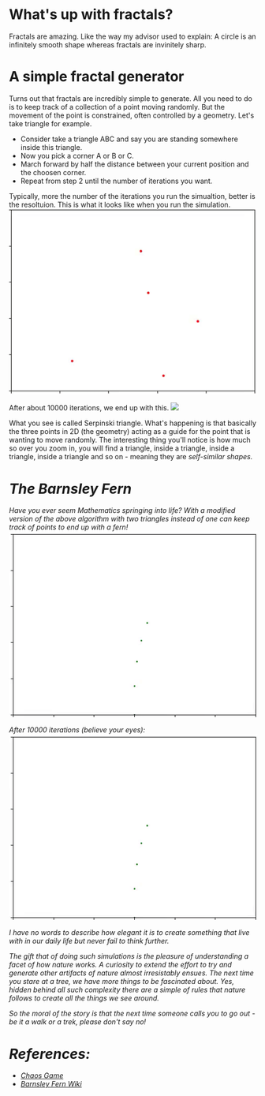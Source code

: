 # What's up with fractals?
Fractals are amazing. Like the way my advisor used to explain: A circle is an infinitely smooth shape whereas fractals are invinitely sharp.

# A simple fractal generator
Turns out that fractals are incredibly simple to generate. All you need to do is to keep track of a collection of a point moving randomly. But the movement of the point is constrained, often controlled by a geometry. Let's take triangle for example.

- Consider take a triangle ABC and say you are standing somewhere inside this triangle. 
- Now you pick a corner A or B or C.
- March forward by half the distance between your current position and the choosen corner.
- Repeat from step 2 until the number of iterations you want. 

Typically, more the number of the iterations you run the simualtion, better is the resoltuion. This is what it looks like when you run the simulation. 
<img src="GIFs/Triangle.gif">

After about 10000 iterations, we end up with this.
<img src="GIFs/Triangle_10000">

What you see is called Serpinski triangle. What's happening is that basically the three points in 2D (the geometry) acting as a guide for the point that is wanting to move randomly. The interesting thing you'll notice is how much so over you zoom in, you will find a triangle, inside a triangle, inside a triangle, inside a triangle and so on - meaning they are <i>self-similar<i> shapes. 

# The Barnsley Fern
Have you ever seem Mathematics springing into life? With a modified version of the above algorithm with two triangles instead of one can keep track of points to end up with a fern! 
<img src="GIFs/Barnsley.gif">

After 10000 iterations (believe your eyes):
<img src="GIFs/Barnsley.gif">

I have no words to describe how elegant it is to create something that live with in our daily life but never fail to think further. 

The gift that of doing such simulations is the pleasure of understanding a facet of how nature works. A curiosity to extend the effort to try and generate other artifacts of nature almost irresistably ensues. The next time you stare at a tree, we have more things to be fascinated about. Yes, hidden behind all such complexity there are a simple of rules that nature follows to create all the things we see around.

So the moral of the story is that the next time someone calls you to go out - be it a walk or a trek, please don't say no! 

# References:
- [Chaos Game](https://youtu.be/kbKtFN71Lfs)
- [Barnsley Fern Wiki](https://en.wikipedia.org/wiki/Barnsley_fern)

